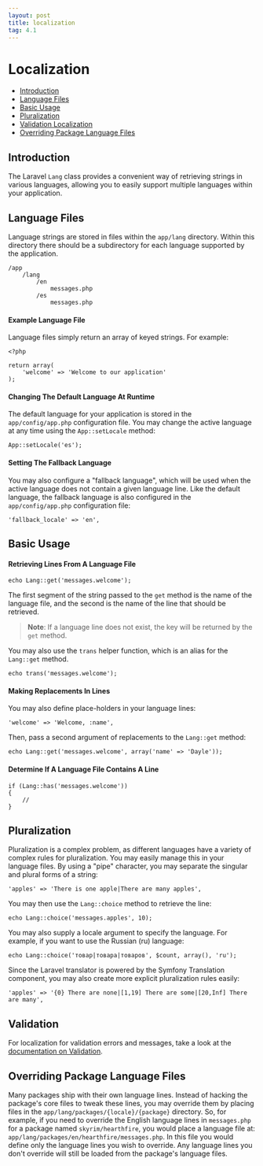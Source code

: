 ```yaml
---
layout: post
title: localization
tag: 4.1
---
```

# Localization

- [Introduction](#introduction)
- [Language Files](#language-files)
- [Basic Usage](#basic-usage)
- [Pluralization](#pluralization)
- [Validation Localization](#validation)
- [Overriding Package Language Files](#overriding-package-language-files)

<a name="introduction"></a>
## Introduction

The Laravel `Lang` class provides a convenient way of retrieving strings in various languages, allowing you to easily support multiple languages within your application.

<a name="language-files"></a>
## Language Files

Language strings are stored in files within the `app/lang` directory. Within this directory there should be a subdirectory for each language supported by the application.

	/app
		/lang
			/en
				messages.php
			/es
				messages.php

#### Example Language File

Language files simply return an array of keyed strings. For example:

	<?php

	return array(
		'welcome' => 'Welcome to our application'
	);

#### Changing The Default Language At Runtime

The default language for your application is stored in the `app/config/app.php` configuration file. You may change the active language at any time using the `App::setLocale` method:

	App::setLocale('es');

#### Setting The Fallback Language

You may also configure a "fallback language", which will be used when the active language does not contain a given language line. Like the default language, the fallback language is also configured in the `app/config/app.php` configuration file:

	'fallback_locale' => 'en',

<a name="basic-usage"></a>
## Basic Usage

#### Retrieving Lines From A Language File

	echo Lang::get('messages.welcome');

The first segment of the string passed to the `get` method is the name of the language file, and the second is the name of the line that should be retrieved.

> **Note**: If a language line does not exist, the key will be returned by the `get` method.

You may also use the `trans` helper function, which is an alias for the `Lang::get` method.

	echo trans('messages.welcome');

#### Making Replacements In Lines

You may also define place-holders in your language lines:

	'welcome' => 'Welcome, :name',

Then, pass a second argument of replacements to the `Lang::get` method:

	echo Lang::get('messages.welcome', array('name' => 'Dayle'));

#### Determine If A Language File Contains A Line

	if (Lang::has('messages.welcome'))
	{
		//
	}

<a name="pluralization"></a>
## Pluralization

Pluralization is a complex problem, as different languages have a variety of complex rules for pluralization. You may easily manage this in your language files. By using a "pipe" character, you may separate the singular and plural forms of a string:

	'apples' => 'There is one apple|There are many apples',

You may then use the `Lang::choice` method to retrieve the line:

	echo Lang::choice('messages.apples', 10);

You may also supply a locale argument to specify the language. For example, if you want to use the Russian (ru) language:

	echo Lang::choice('товар|товара|товаров', $count, array(), 'ru');

Since the Laravel translator is powered by the Symfony Translation component, you may also create more explicit pluralization rules easily:

	'apples' => '{0} There are none|[1,19] There are some|[20,Inf] There are many',


<a name="validation"></a>
## Validation

For localization for validation errors and messages, take a look at the <a href="/docs/validation#localization">documentation on Validation</a>.

<a name="overriding-package-language-files"></a>
## Overriding Package Language Files

Many packages ship with their own language lines. Instead of hacking the package's core files to tweak these lines, you may override them by placing files in the `app/lang/packages/{locale}/{package}` directory. So, for example, if you need to override the English language lines in `messages.php` for a package named `skyrim/hearthfire`, you would place a language file at: `app/lang/packages/en/hearthfire/messages.php`. In this file you would define only the language lines you wish to override. Any language lines you don't override will still be loaded from the package's language files.

